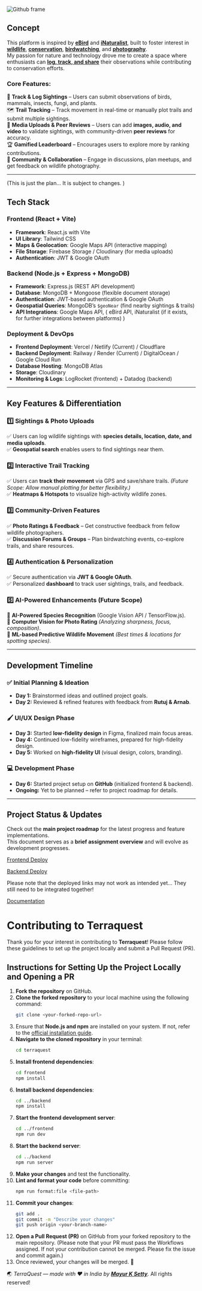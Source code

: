 ![Github frame](https://github.com/user-attachments/assets/80ab60b3-32fa-47b0-a837-e2d7981cd732)

## **Concept**  
This platform is inspired by [**eBird**](https://ebird.org/) and [**iNaturalist**](https://www.inaturalist.org/), built to foster interest in **[wildlife](https://en.wikipedia.org/wiki/Wildlife)**, **[conservation](https://en.wikipedia.org/wiki/Conservation_biology)**, **[birdwatching](https://en.wikipedia.org/wiki/Birdwatching)**, and **[photography](https://en.wikipedia.org/wiki/Photography)**.  
My passion for nature and technology drove me to create a space where enthusiasts can **[log, track, and share](https://en.wikipedia.org/wiki/Nature_journal)** their observations while contributing to conservation efforts.
 

### **Core Features:**  
📍 **Track & Log Sightings** – Users can submit observations of birds, mammals, insects, fungi, and plants.  
🗺️ **Trail Tracking** – Track movement in real-time or manually plot trails and submit multiple sightings.  
📸 **Media Uploads & Peer Reviews** – Users can add **images, audio, and video** to validate sightings, with community-driven **peer reviews** for accuracy.  
🏆 **Gamified Leaderboard** – Encourages users to explore more by ranking contributions.  
👥 **Community & Collaboration** – Engage in discussions, plan meetups, and get feedback on wildlife photography.  

---

(This is just the plan... It is subject to changes. )

## **Tech Stack**  

### **Frontend (React + Vite)**  
- **Framework**: React.js with Vite 
- **UI Library**: Tailwind CSS
- **Maps & Geolocation**: Google Maps API (interactive mapping)  
- **File Storage**: Firebase Storage / Cloudinary (for media uploads)  
- **Authentication**: JWT & Google OAuth  

### **Backend (Node.js + Express + MongoDB)**  
- **Framework**: Express.js (REST API development)  
- **Database**: MongoDB + Mongoose (flexible document storage)  
- **Authentication**: JWT-based authentication & Google OAuth  
- **Geospatial Queries**: MongoDB’s `$geoNear` (find nearby sightings & trails)  
- **API Integrations**: Google Maps API, ( eBird API, iNaturalist (if it exists, for further integrations between platforms) )

### **Deployment & DevOps**  
- **Frontend Deployment**: Vercel / Netlify (Current) / Cloudflare  
- **Backend Deployment**: Railway / Render (Current) / DigitalOcean / Google Cloud Run  
- **Database Hosting**: MongoDB Atlas  
- **Storage**: Cloudinary  
- **Monitoring & Logs**: LogRocket (frontend) + Datadog (backend)  

---

## **Key Features & Differentiation**  

### **1️⃣ Sightings & Photo Uploads**  
✅ Users can log wildlife sightings with **species details, location, date, and media uploads**.  
✅ **Geospatial search** enables users to find sightings near them.  

### **2️⃣ Interactive Trail Tracking**  
✅ Users can **track their movement** via GPS and save/share trails. *(Future Scope: Allow manual plotting for better flexibility.)*  
✅ **Heatmaps & Hotspots** to visualize high-activity wildlife zones.  

### **3️⃣ Community-Driven Features**  
✅ **Photo Ratings & Feedback** – Get constructive feedback from fellow wildlife photographers.  
✅ **Discussion Forums & Groups** – Plan birdwatching events, co-explore trails, and share resources.  

### **4️⃣ Authentication & Personalization**  
✅ Secure authentication via **JWT & Google OAuth**.  
✅ Personalized **dashboard** to track user sightings, trails, and feedback.  

### **5️⃣ AI-Powered Enhancements (Future Scope)**  
🚀 **AI-Powered Species Recognition** (Google Vision API / TensorFlow.js).  
🚀 **Computer Vision for Photo Rating** *(Analyzing sharpness, focus, composition)*.  
🚀 **ML-based Predictive Wildlife Movement** *(Best times & locations for spotting species).*  

---

## **Development Timeline**  

### **✅ Initial Planning & Ideation**  
- **Day 1:** Brainstormed ideas and outlined project goals.  
- **Day 2:** Reviewed & refined features with feedback from **Rutuj & Arnab**.  

### **🖌️ UI/UX Design Phase**  
- **Day 3:** Started **low-fidelity design** in Figma, finalized main focus areas.  
- **Day 4:** Continued low-fidelity wireframes, prepared for high-fidelity design.  
- **Day 5:** Worked on **high-fidelity UI** (visual design, colors, branding).  

### **💻 Development Phase**  
- **Day 6:** Started project setup on **GitHub** (initialized frontend & backend).  
- **Ongoing:** Yet to be planned – refer to project roadmap for details.  

---

## **Project Status & Updates**  
Check out the **main project roadmap** for the latest progress and feature implementations.  
This document serves as a **brief assignment overview** and will evolve as development progresses.  

[Frontend Deploy](https://terraquest.netlify.app/)

[Backend Deploy](https://terraquest-5ye5.onrender.com)

Please note that the deployed links may not work as intended yet... They still need to be integrated together!

[Documentation](https://docs.google.com/document/d/1U3TmqffF8EQVwXoUP9U88xDnMpCyP3nO3NMakEZGK_0/edit?usp=sharing)


# **Contributing to Terraquest**  
Thank you for your interest in contributing to **Terraquest**! Please follow these guidelines to set up the project locally and submit a Pull Request (PR).

## **Instructions for Setting Up the Project Locally and Opening a PR**
1. **Fork the repository** on GitHub.  
2. **Clone the forked repository** to your local machine using the following command:  
   ```sh
   git clone <your-forked-repo-url>
   ```
3. Ensure that **Node.js and npm** are installed on your system. If not, refer to the [official installation guide](https://docs.npmjs.com/downloading-and-installing-node-js-and-npm).  
4. **Navigate to the cloned repository** in your terminal:  
   ```sh
   cd terraquest
   ```
5. **Install frontend dependencies**:  
   ```sh
   cd frontend
   npm install
   ```
6. **Install backend dependencies**:  
   ```sh
   cd ../backend
   npm install
   ```
7. **Start the frontend development server**:  
   ```sh
   cd ../frontend
   npm run dev
   ```
8. **Start the backend server**:  
   ```sh
   cd ../backend
   npm run server
   ```
9. **Make your changes** and test the functionality.  
10. **Lint and format your code** before committing:  
    ```sh
    npm run format:file <file-path>
    ```
11. **Commit your changes**:  
    ```sh
    git add .
    git commit -m "Describe your changes"
    git push origin <your-branch-name>
    ```
12. **Open a Pull Request (PR)** on GitHub from your forked repository to the main repository. (Please note that your PR must pass the Workflows assigned. If not your contribution cannot be merged. Please fix the issue and commit again.)  
13. Once reviewed, your changes will be merged. 🎉

🌏 *TerraQuest — made with ❤️ in India by ***[Mayur K Setty](https://github.com/mayur-driod)***.* All rights reserved!
